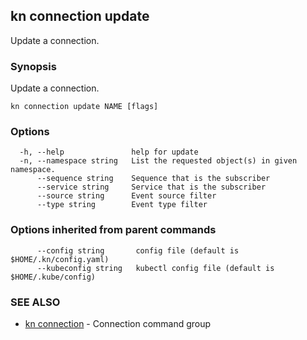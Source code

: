 ## kn connection update

Update a connection.

### Synopsis

Update a connection.

```
kn connection update NAME [flags]
```

### Options

```
  -h, --help               help for update
  -n, --namespace string   List the requested object(s) in given namespace.
      --sequence string    Sequence that is the subscriber
      --service string     Service that is the subscriber
      --source string      Event source filter
      --type string        Event type filter
```

### Options inherited from parent commands

```
      --config string       config file (default is $HOME/.kn/config.yaml)
      --kubeconfig string   kubectl config file (default is $HOME/.kube/config)
```

### SEE ALSO

* [kn connection](kn_connection.md)	 - Connection command group


